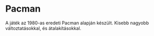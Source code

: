 # Pacman

A játék az 1980-as eredeti Pacman alapján készült. Kisebb nagyobb változtatásokkal, és átalakításokkal.
